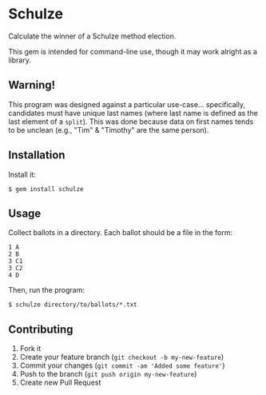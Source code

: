 # Schulze

Calculate the winner of a Schulze method election.

This gem is intended for command-line use, though it may work alright as a library.

## Warning!

This program was designed against a particular use-case... specifically, candidates must have unique last names (where last name is defined as the last element of a `split`). This was done because data on first names tends to be unclean (e.g., "Tim" & "Timothy" are the same person).

## Installation

Install it:

    $ gem install schulze

## Usage

Collect ballots in a directory. Each ballot should be a file in the form:

    1 A
    2 B
    3 C1
    3 C2
    4 D

Then, run the program:

    $ schulze directory/to/ballots/*.txt

## Contributing

1. Fork it
2. Create your feature branch (`git checkout -b my-new-feature`)
3. Commit your changes (`git commit -am 'Added some feature'`)
4. Push to the branch (`git push origin my-new-feature`)
5. Create new Pull Request

